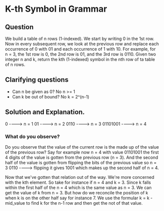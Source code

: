 # K-th Symbol in Grammar

## Question

We build a table of n rows (1-indexed). We start by writing 0 in the 1st row. Now in every subsequent row, we look at the previous row and replace each occurrence of 0 with 01 and each occurrence of 1 with 10. For example, for n = 3, the 1st row is 0, the 2nd row is 01, and the 3rd row is 0110. Given two integer n and k, return the kth (1-indexed) symbol in the nth row of ta table of n rows.

## Clarifying questions

- Can n be given as 0? No n >= 1
- Can k be out of bound? No k = 2^(n-1)

## Solution and Explanation.

0 ----> n = 1
01 ----> n = 2
0110 ----> n = 3
01101001 ----> n = 4

### What do you observe?

Do you observe that the value of the current row is the made up of the value of the previous row? Say for example now n = 4
with value 01101001
the first 4 digits of the value is gotten from the previous row (n = 3). And the second half of the value is gotten from flipping the bits of the previous value
so n = 3
0110 ----> flipping it gives 1001 which makes up the second half of n = 4.

Now that we've gotten that relation out of the way. We're more concerned with the kth element. So take for instance if n = 4 and k = 3. Since k falls within the first half of the n = 4 which is the same value as n = 3. We can get the value of k from n = 3. But how do we reconcile the position of k when k is on the other half say for instance 7. We use the formular k = k - mid_value to find k for the n-1 row and then get the not of that value.
